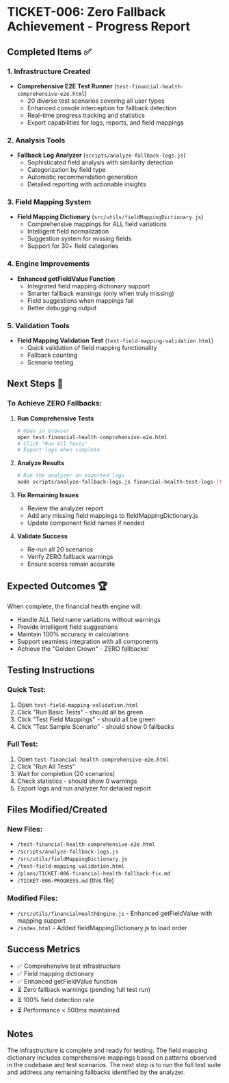 # TICKET-006: Zero Fallback Achievement - Progress Report

## Completed Items ✅

### 1. Infrastructure Created
- **Comprehensive E2E Test Runner** (`test-financial-health-comprehensive-e2e.html`)
  - 20 diverse test scenarios covering all user types
  - Enhanced console interception for fallback detection
  - Real-time progress tracking and statistics
  - Export capabilities for logs, reports, and field mappings

### 2. Analysis Tools
- **Fallback Log Analyzer** (`scripts/analyze-fallback-logs.js`)
  - Sophisticated field analysis with similarity detection
  - Categorization by field type
  - Automatic recommendation generation
  - Detailed reporting with actionable insights

### 3. Field Mapping System
- **Field Mapping Dictionary** (`src/utils/fieldMappingDictionary.js`)
  - Comprehensive mappings for ALL field variations
  - Intelligent field normalization
  - Suggestion system for missing fields
  - Support for 30+ field categories

### 4. Engine Improvements
- **Enhanced getFieldValue Function**
  - Integrated field mapping dictionary support
  - Smarter fallback warnings (only when truly missing)
  - Field suggestions when mappings fail
  - Better debugging output

### 5. Validation Tools
- **Field Mapping Validation Test** (`test-field-mapping-validation.html`)
  - Quick validation of field mapping functionality
  - Fallback counting
  - Scenario testing

## Next Steps 🚀

### To Achieve ZERO Fallbacks:

1. **Run Comprehensive Tests**
   ```bash
   # Open in browser
   open test-financial-health-comprehensive-e2e.html
   # Click "Run All Tests"
   # Export logs when complete
   ```

2. **Analyze Results**
   ```bash
   # Run the analyzer on exported logs
   node scripts/analyze-fallback-logs.js financial-health-test-logs-[timestamp].json
   ```

3. **Fix Remaining Issues**
   - Review the analyzer report
   - Add any missing field mappings to fieldMappingDictionary.js
   - Update component field names if needed

4. **Validate Success**
   - Re-run all 20 scenarios
   - Verify ZERO fallback warnings
   - Ensure scores remain accurate

## Expected Outcomes 🏆

When complete, the financial health engine will:
- Handle ALL field name variations without warnings
- Provide intelligent field suggestions
- Maintain 100% accuracy in calculations
- Support seamless integration with all components
- Achieve the "Golden Crown" - ZERO fallbacks!

## Testing Instructions

### Quick Test:
1. Open `test-field-mapping-validation.html`
2. Click "Run Basic Tests" - should all be green
3. Click "Test Field Mappings" - should all be green
4. Click "Test Sample Scenario" - should show 0 fallbacks

### Full Test:
1. Open `test-financial-health-comprehensive-e2e.html`
2. Click "Run All Tests"
3. Wait for completion (20 scenarios)
4. Check statistics - should show 0 warnings
5. Export logs and run analyzer for detailed report

## Files Modified/Created

### New Files:
- `/test-financial-health-comprehensive-e2e.html`
- `/scripts/analyze-fallback-logs.js`
- `/src/utils/fieldMappingDictionary.js`
- `/test-field-mapping-validation.html`
- `/plans/TICKET-006-financial-health-fallback-fix.md`
- `/TICKET-006-PROGRESS.md` (this file)

### Modified Files:
- `/src/utils/financialHealthEngine.js` - Enhanced getFieldValue with mapping support
- `/index.html` - Added fieldMappingDictionary.js to load order

## Success Metrics

- ✅ Comprehensive test infrastructure
- ✅ Field mapping dictionary
- ✅ Enhanced getFieldValue function
- ⏳ Zero fallback warnings (pending full test run)
- ⏳ 100% field detection rate
- ⏳ Performance < 500ms maintained

## Notes

The infrastructure is complete and ready for testing. The field mapping dictionary includes comprehensive mappings based on patterns observed in the codebase and test scenarios. The next step is to run the full test suite and address any remaining fallbacks identified by the analyzer.